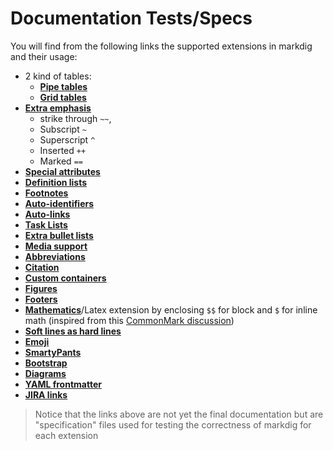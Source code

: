 ﻿# Documentation Tests/Specs

You will find from the following links the supported extensions in markdig and their usage:

  - 2 kind of tables:
    - [**Pipe tables**](PipeTableSpecs.md)
    - [**Grid tables**](GridTableSpecs.md)
  - [**Extra emphasis**](EmphasisExtraSpecs.md)
    - strike through `~~`,
    - Subscript `~`
    - Superscript `^` 
    - Inserted `++`
    - Marked `==`
  - [**Special attributes**](GenericAttributesSpecs.md)
  - [**Definition lists**](DefinitionListSpecs.md)
  - [**Footnotes**](FootnotesSpecs.md)
  - [**Auto-identifiers**](AutoIdentifierSpecs.md)
  - [**Auto-links**](AutoLinks.md)
  - [**Task Lists**](TaskListSpecs.md)
  - [**Extra bullet lists**](ListExtraSpecs.md)
  - [**Media support**](MediaSpecs.md)
  - [**Abbreviations**](AbbreviationSpecs.md)
  - [**Citation**](FigureFooterAndCiteSpecs.md)
  - [**Custom containers**](CustomContainerSpecs.md)
  - [**Figures**](FigureFooterAndCiteSpecs.md)
  - [**Footers**](FigureFooterAndCiteSpecs.md)
  - [**Mathematics**](MathSpecs.md)/Latex extension by enclosing `$$` for block and `$` for inline math (inspired from this [CommonMark discussion](https://talk.commonmark.org/t/mathematics-extension/457/31))
  - [**Soft lines as hard lines**](HardlineBreakSpecs.md)
  - [**Emoji**](EmojiSpecs.md)
  - [**SmartyPants**](SmartyPantsSpecs.md)
  - [**Bootstrap**](BootstrapSpecs.md)
  - [**Diagrams**](DiagramsSpecs.md)
  - [**YAML frontmatter**](YamlSpecs.md)
  - [**JIRA links**](JiraLinks.md)

   > Notice that the links above are not yet the final documentation but are "specification" files used for testing the correctness of markdig for each extension